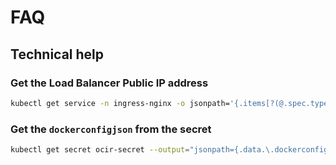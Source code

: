 # FAQ

## Technical help

### Get the Load Balancer Public IP address

```bash
kubectl get service -n ingress-nginx -o jsonpath='{.items[?(@.spec.type=="LoadBalancer")].status.loadBalancer.ingress[0].ip}'
```

### Get the `dockerconfigjson` from the secret

```bash
kubectl get secret ocir-secret --output="jsonpath={.data.\.dockerconfigjson}" | base64 --decode | jq
```
